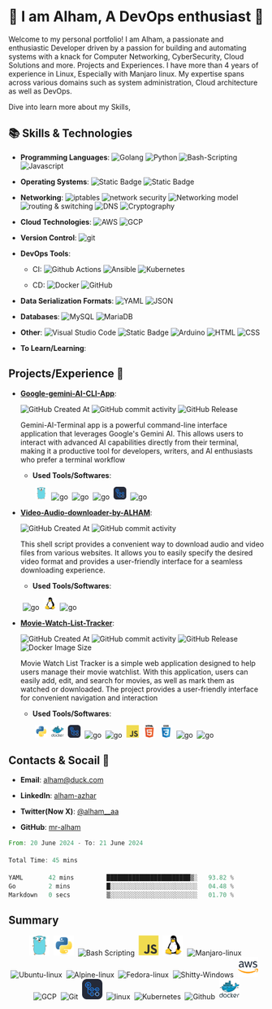 # 🚀 I am Alham, A DevOps enthusiast 🌟

 Welcome to my personal portfolio! I am Alham, a passionate and enthusiastic Developer driven by a passion for building and automating systems with a knack for Computer Networking, CyberSecurity, Cloud Solutions and more. Projects and Experiences. I have more than 4 years of experience in Linux, Especially with Manjaro linux. My expertise spans across various domains such as system administration, Cloud architecture as well as DevOps.

Dive into learn more about my Skills,

## 📚 Skills & Technologies

* **Programming Languages**:
  ![Golang](https://img.shields.io/badge/Golang-%2300ADD8?style=flat-square&logo=go&logoColor=white&logoSize=auto)
  ![Python](https://img.shields.io/badge/Python-%233776AB?style=flat-square&logo=python&logoColor=white&logoSize=auto)
  ![Bash-Scripting](https://img.shields.io/badge/Bash--Scripting-white?style=flat-square&logo=gnubash&logoColor=black&logoSize=auto)
  ![Javascript](https://img.shields.io/badge/Javascript-%23F0DB4F?style=flat-square&logo=javascript&logoColor=white&logoSize=auto)

* **Operating Systems**:
  ![Static Badge](https://img.shields.io/badge/Linux-white?style=flat-square&logo=linux&logoColor=black&logoSize=auto)
  ![Static Badge](https://img.shields.io/badge/Windows-blue?style=flat-square&logo=windows&logoColor=white&logoSize=auto)

* **Networking**:
![iptables](https://img.shields.io/badge/Iptables--Firewall-%23680302?style=flat-square&logoColor=white&logoSize=auto)
![network security](https://img.shields.io/badge/Network_Securityl-%2301bbea?style=flat-square&logoColor=white&logoSize=auto)
![Networking model](https://img.shields.io/badge/Networking_Model-%2300a3e4?style=flat-square&logoColor=white&logoSize=auto)
![routing & switching](https://img.shields.io/badge/Routing%26Switching-%2300a3e9?style=flat-square&logoColor=white&logoSize=auto)
![DNS](https://img.shields.io/badge/DNS-%233d96d7?style=flat-square&logo=nextdns&logoColor=white&logoSize=auto)
![Cryptography](https://img.shields.io/badge/Cryptography-%23fa6338?style=flat-square&logo=letsencrypt&logoColor=white&logoSize=auto)

* **Cloud Technologies**:
![AWS](https://img.shields.io/badge/AWS-%23232F3E?style=flat-square&logo=amazonwebservices&logoColor=white&logoSize=auto)
![GCP](https://img.shields.io/badge/GCP--Google%20Cloud-%234285F4?style=flat-square&logo=googlecloud&logoColor=white&logoSize=auto)

* **Version Control**:
  ![git](https://img.shields.io/badge/git-%23F05032?style=flat-square&logo=git&logoColor=white&logoSize=auto)

* **DevOps Tools**:
  * CI:
  ![Github Actions](https://img.shields.io/badge/GitHub--Actions-%232088FF?style=flat-square&logo=githubactions&logoColor=white&logoSize=auto)
  ![Ansible](https://img.shields.io/badge/Ansible-%23EE0000?style=flat-square&logo=ansible&logoColor=white&logoSize=auto)
  ![Kubernetes](https://img.shields.io/badge/Kubernetes-%23326CE5?style=flat-square&logo=kubernetes&logoColor=white&logoSize=auto)

  * CD:
  ![Docker](https://img.shields.io/badge/Docker-%232496ED?style=flat-square&logo=docker&logoColor=white&logoSize=auto)
  ![GitHub](https://img.shields.io/badge/GitHub-%23181717?style=flat-square&logo=github&logoColor=white&logoSize=auto)

* **Data Serialization Formats**:
  ![YAML](https://img.shields.io/badge/YAML-%23CB171E?style=flat-square&logo=yaml&logoColor=white&logoSize=auto)
  ![JSON](https://img.shields.io/badge/JSON-%23000000?style=flat-square&logo=JSON&logoColor=white&logoSize=auto)

* **Databases**:
  ![MySQL](https://img.shields.io/badge/MySQL-%234479A1?style=flat-square&logo=mysql&logoColor=white&logoSize=auto)
  ![MariaDB](https://img.shields.io/badge/MariaDB-%23003545?style=flat-square&logo=mariadb&logoColor=white&logoSize=auto)

* **Other**:
  ![Visual Studio Code](https://img.shields.io/badge/Visual%20Studio%20Code-%23007ACC?style=flat-square&logo=visualstudiocode&logoColor=white&logoSize=auto)
  ![Static Badge](https://img.shields.io/badge/NeoVim-%2357A143?style=flat-square&logo=neovim&logoColor=white&logoSize=auto)
  ![Arduino](https://img.shields.io/badge/Arduino-%2300878F?style=flat-square&logo=arduino&logoColor=white&logoSize=auto)
  ![HTML](https://img.shields.io/badge/HTML-%23E34F26?style=flat-square&logo=HTML5&logoColor=white&logoSize=auto)
  ![CSS](https://img.shields.io/badge/CSS-%231572B6?style=flat-square&logo=css3&logoColor=white&logoSize=auto)

* **To Learn/Learning**:

## Projects/Experience 🚀

* **[Google-gemini-AI-CLI-App](https://github.com/mr-alham/Google-gemini-AI-CLI-App)**:

  ![GitHub Created At](https://img.shields.io/github/created-at/mr-alham/Google-gemini-AI-CLI-App)
  ![GitHub commit activity](https://img.shields.io/github/commit-activity/t/mr-alham/Google-gemini-AI-CLI-App?label=Total%20Commits)
  ![GitHub Release](https://img.shields.io/github/v/release/mr-alham/Google-gemini-AI-CLI-App)

  Gemini-AI-Terminal app is a powerful command-line interface application that leverages Google's Gemini AI. This allows users to interact with advanced AI capabilities directly from their terminal, making it a productive tool for developers, writers, and AI enthusiasts who prefer a terminal workflow

  * **Used Tools/Softwares**:

    &nbsp;<img src="https://raw.githubusercontent.com/devicons/devicon/master/icons/go/go-original.svg" alt="go" width="25" height="25"/>
    &nbsp;<img src="https://upload.wikimedia.org/wikipedia/commons/5/56/JSON_Formatter.svg" alt="go" width="25" height="25"/>
    &nbsp;<img src="https://upload.wikimedia.org/wikipedia/commons/a/a2/Deepin_Icon_Theme_%E2%80%93_text-x-makefile_%2828%29.svg" alt="go" width="25" height="25"/>
    &nbsp;<img src="https://upload.wikimedia.org/wikipedia/commons/3/3e/Manjaro-logo.svg" alt="go" width="25" height="25"/>
    &nbsp;<img src="https://raw.githubusercontent.com/jpb06/jpb06/master/icons/GithubActions-Dark.svg" alt="go" width="25" height="25"/>
    &nbsp;<img src="https://www.vectorlogo.zone/logos/git-scm/git-scm-icon.svg" alt="go" width="25" height="25"/>

* **[Video-Audio-downloader-by-ALHAM](https://github.com/mr-alham/Video-Audio-downloader-by-ALHAM)**:

  ![GitHub Created At](https://img.shields.io/github/created-at/mr-alham/Video-Audio-downloader-by-ALHAM)
  ![GitHub commit activity](https://img.shields.io/github/commit-activity/t/mr-alham/Video-Audio-downloader-by-ALHAM?label=Total%20Commits)

  This shell script provides a convenient way to download audio and video files from various websites. It allows you to easily specify the desired video format and provides a user-friendly interface for a seamless downloading experience.

  * **Used Tools/Softwares**:

  &nbsp;<img src="https://www.vectorlogo.zone/logos/gnu_bash/gnu_bash-icon.svg" alt="go" width="25" height="25"/>
  &nbsp;<img src="https://raw.githubusercontent.com/devicons/devicon/master/icons/linux/linux-original.svg" alt="go" width="25" height="25"/>
  &nbsp;<img src="https://upload.wikimedia.org/wikipedia/commons/3/3e/Manjaro-logo.svg" alt="go" width="25" height="25"/>

* **[Movie-Watch-List-Tracker](https://github.com/mr-alham/Movie-Watch-List-Tracker)**:

  ![GitHub Created At](https://img.shields.io/github/created-at/mr-alham/Movie-Watch-List-Tracker)
  ![GitHub commit activity](https://img.shields.io/github/commit-activity/t/mr-alham/Movie-Watch-List-Tracker?label=Total%20Commits)
  ![GitHub Release](https://img.shields.io/github/v/release/mr-alham/Movie-Watch-List-Tracker)
  ![Docker Image Size](https://img.shields.io/docker/image-size/mralham/movie_watch_list)

  Movie Watch List Tracker is a simple web application designed to help users manage their movie watchlist. With this application, users can easily add, edit, and search for movies, as well as mark them as watched or downloaded. The project provides a user-friendly interface for convenient navigation and interaction

  * **Used Tools/Softwares**:

    &nbsp;<img src="https://raw.githubusercontent.com/devicons/devicon/master/icons/python/python-original.svg" alt="go" width="25" height="25"/>
    &nbsp;<img src="https://raw.githubusercontent.com/devicons/devicon/master/icons/docker/docker-original-wordmark.svg" alt="go" width="25" height="25"/>
    &nbsp;<img src="https://raw.githubusercontent.com/jpb06/jpb06/master/icons/GithubActions-Dark.svg" alt="go" width="25" height="25"/>
    &nbsp;<img src="https://www.vectorlogo.zone/logos/git-scm/git-scm-icon.svg" alt="go" width="25" height="25"/>
    &nbsp;<img src="https://www.vectorlogo.zone/logos/pocoo_flask/pocoo_flask-icon.svg" alt="go" width="25" height="25"/>
    &nbsp;<img src="https://raw.githubusercontent.com/devicons/devicon/master/icons/javascript/javascript-original.svg" alt="go" width="25" height="25"/>
    &nbsp;<img src="https://raw.githubusercontent.com/devicons/devicon/master/icons/html5/html5-original-wordmark.svg" alt="go" width="25" height="25"/>
    &nbsp;<img src="https://raw.githubusercontent.com/devicons/devicon/master/icons/css3/css3-original-wordmark.svg" alt="go" width="25" height="25"/>
    &nbsp;<img src="https://upload.wikimedia.org/wikipedia/commons/5/56/JSON_Formatter.svg" alt="go" width="25" height="25"/>
    &nbsp;<img src="https://upload.wikimedia.org/wikipedia/commons/3/3e/Manjaro-logo.svg" alt="go" width="25" height="25"/>

## Contacts & Socail 🤝

* **Email**: [alham@duck.com](mailto:alham@duck.com)

* **LinkedIn**: [alham-azhar](https://www.linkedin.com/in/alham-azhar/)

* **Twitter(Now X)**: [@alham__aa](https://x.com/alham__aa)

* **GitHub**: [mr-alham](https://github.com/mr-alham)

<!--START_SECTION:waka-->

```rust
From: 20 June 2024 - To: 21 June 2024

Total Time: 45 mins

YAML       42 mins         ███████████████████████▒░   93.82 %
Go         2 mins          █░░░░░░░░░░░░░░░░░░░░░░░░   04.48 %
Markdown   0 secs          ▒░░░░░░░░░░░░░░░░░░░░░░░░   01.70 %
```

<!--END_SECTION:waka-->

## Summary

<p align="center">
    &nbsp;<img src="https://raw.githubusercontent.com/devicons/devicon/master/icons/go/go-original.svg" alt="go" width="40" height="40"/>
    &nbsp;<img src="https://raw.githubusercontent.com/devicons/devicon/master/icons/python/python-original.svg" alt="python" width="40" height="40"/>
    &nbsp;<img src="https://www.vectorlogo.zone/logos/gnu_bash/gnu_bash-icon.svg" alt="Bash Scripting" width="40" height="40"/>
    &nbsp;<img src="https://raw.githubusercontent.com/devicons/devicon/master/icons/javascript/javascript-original.svg" alt="javascript" width="40" height="40"/>
    &nbsp;<img src="https://raw.githubusercontent.com/devicons/devicon/master/icons/linux/linux-original.svg" alt="linux" width="40" height="40"/>
    &nbsp;<img src="https://upload.wikimedia.org/wikipedia/commons/3/3e/Manjaro-logo.svg" alt="Manjaro-linux" width="40" height="40"/>
    &nbsp;<img src="https://upload.wikimedia.org/wikipedia/commons/9/94/Ubuntu_logoib.svg" alt="Ubuntu-linux" width="40" height="40"/>
    &nbsp;<img src="https://upload.wikimedia.org/wikipedia/commons/6/60/New_Logo_Alpine_Linux.svg" alt="Alpine-linux" width="40" height="40"/>
    &nbsp;<img src="https://upload.wikimedia.org/wikipedia/commons/b/bd/Fedora-logo.svg" alt="Fedora-linux" width="40" height="40"/>
    &nbsp;<img src="https://upload.wikimedia.org/wikipedia/commons/8/87/Windows_logo_-_2021.svg" alt="Shitty-Windows" width="40" height="40"/>
    &nbsp;<img src="https://raw.githubusercontent.com/devicons/devicon/master/icons/amazonwebservices/amazonwebservices-original-wordmark.svg" alt="AWS" width="40" height="40"/>
    &nbsp;<img src="https://www.vectorlogo.zone/logos/google_cloud/google_cloud-icon.svg" alt="GCP" width="40" height="40"/>
    &nbsp;<img src="https://www.vectorlogo.zone/logos/git-scm/git-scm-icon.svg" alt="Git" width="40" height="40"/>
    &nbsp;<img src="https://raw.githubusercontent.com/jpb06/jpb06/master/icons/GithubActions-Dark.svg" alt="Github-Actions" width="40" height="40"/>
    &nbsp;<img src="https://raw.githubusercontent.com/simple-icons/simple-icons/495755886c339696b71dbd960e5e82b00b9b9550/icons/ansible.svg" alt="linux" width="40" height="40"/>
    &nbsp;<img src="https://upload.wikimedia.org/wikipedia/commons/3/39/Kubernetes_logo_without_workmark.svg" alt="Kubernetes" width="40" height="40"/>
    &nbsp;<img src="https://upload.wikimedia.org/wikipedia/commons/9/95/Font_Awesome_5_brands_github.svg" alt="Github" width="40" height="40"/>
    &nbsp;<img src="https://raw.githubusercontent.com/devicons/devicon/master/icons/docker/docker-original-wordmark.svg" alt="Docker" width="40" height="40"/>
</p>
